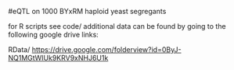 #eQTL on 1000 BYxRM haploid yeast segregants

for R scripts see code/ 
additional data can be found by going to the following google drive links:

RData/
https://drive.google.com/folderview?id=0ByJ-NQ1MGtWIUk9KRV9xNHJ6U1k

